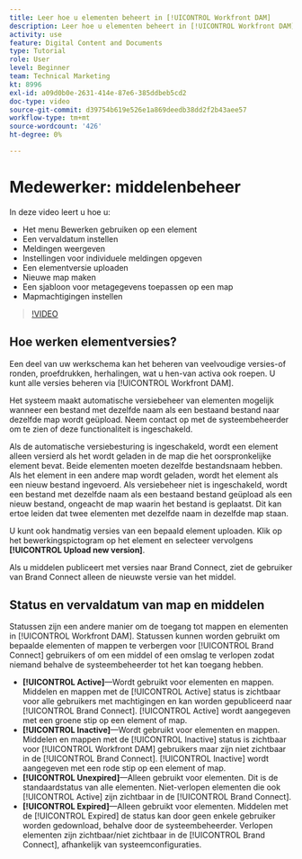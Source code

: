 ```yaml
---
title: Leer hoe u elementen beheert in [!UICONTROL Workfront DAM]
description: Leer hoe u elementen beheert in [!UICONTROL Workfront DAM] om uw workflow te verbeteren.
activity: use
feature: Digital Content and Documents
type: Tutorial
role: User
level: Beginner
team: Technical Marketing
kt: 8996
exl-id: a09d0b0e-2631-414e-87e6-385ddbeb5cd2
doc-type: video
source-git-commit: d39754b619e526e1a869deedb38dd2f2b43aee57
workflow-type: tm+mt
source-wordcount: '426'
ht-degree: 0%

---
```


# Medewerker: middelenbeheer

In deze video leert u hoe u:

* Het menu Bewerken gebruiken op een element
* Een vervaldatum instellen
* Meldingen weergeven
* Instellingen voor individuele meldingen opgeven
* Een elementversie uploaden
* Nieuwe map maken
* Een sjabloon voor metagegevens toepassen op een map
* Mapmachtigingen instellen

>[!VIDEO](https://video.tv.adobe.com/v/335256/?quality=12)

## Hoe werken elementversies?

Een deel van uw werkschema kan het beheren van veelvoudige versies-of ronden, proefdrukken, herhalingen, wat u hen-van activa ook roepen. U kunt alle versies beheren via [!UICONTROL Workfront DAM].

Het systeem maakt automatische versiebeheer van elementen mogelijk wanneer een bestand met dezelfde naam als een bestaand bestand naar dezelfde map wordt geüpload. Neem contact op met de systeembeheerder om te zien of deze functionaliteit is ingeschakeld.

Als de automatische versiebesturing is ingeschakeld, wordt een element alleen versierd als het wordt geladen in de map die het oorspronkelijke element bevat. Beide elementen moeten dezelfde bestandsnaam hebben. Als het element in een andere map wordt geladen, wordt het element als een nieuw bestand ingevoerd.
Als versiebeheer niet is ingeschakeld, wordt een bestand met dezelfde naam als een bestaand bestand geüpload als een nieuw bestand, ongeacht de map waarin het bestand is geplaatst. Dit kan ertoe leiden dat twee elementen met dezelfde naam in dezelfde map staan.

U kunt ook handmatig versies van een bepaald element uploaden. Klik op het bewerkingspictogram op het element en selecteer vervolgens **[!UICONTROL Upload new version]**.

Als u middelen publiceert met versies naar Brand Connect, ziet de gebruiker van Brand Connect alleen de nieuwste versie van het middel.

## Status en vervaldatum van map en middelen

Statussen zijn een andere manier om de toegang tot mappen en elementen in [!UICONTROL Workfront DAM]. Statussen kunnen worden gebruikt om bepaalde elementen of mappen te verbergen voor [!UICONTROL Brand Connect] gebruikers of om een middel of een omslag te verlopen zodat niemand behalve de systeembeheerder tot het kan toegang hebben.

* **[!UICONTROL Active]**—Wordt gebruikt voor elementen en mappen. Middelen en mappen met de [!UICONTROL Active] status is zichtbaar voor alle gebruikers met machtigingen en kan worden gepubliceerd naar [!UICONTROL Brand Connect]. [!UICONTROL Active] wordt aangegeven met een groene stip op een element of map.
* **[!UICONTROL Inactive]**—Wordt gebruikt voor elementen en mappen. Middelen en mappen met de [!UICONTROL Inactive] status is zichtbaar voor [!UICONTROL Workfront DAM] gebruikers maar zijn niet zichtbaar in de [!UICONTROL Brand Connect]. [!UICONTROL Inactive] wordt aangegeven met een rode stip op een element of map.
* **[!UICONTROL Unexpired]**—Alleen gebruikt voor elementen. Dit is de standaardstatus van alle elementen. Niet-verlopen elementen die ook [!UICONTROL Active] zijn zichtbaar in de [!UICONTROL Brand Connect].
* **[!UICONTROL Expired]**—Alleen gebruikt voor elementen. Middelen met de [!UICONTROL Expired] de status kan door geen enkele gebruiker worden gedownload, behalve door de systeembeheerder. Verlopen elementen zijn zichtbaar/niet zichtbaar in de [!UICONTROL Brand Connect], afhankelijk van systeemconfiguraties.

